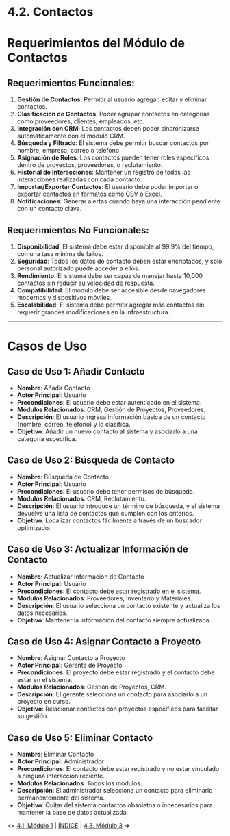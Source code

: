 # 4.2. Contactos
# Requerimientos del Módulo de Contactos

## Requerimientos Funcionales:
1. **Gestión de Contactos**: Permitir al usuario agregar, editar y eliminar contactos.
2. **Clasificación de Contactos**: Poder agrupar contactos en categorías como proveedores, clientes, empleados, etc.
3. **Integración con CRM**: Los contactos deben poder sincronizarse automáticamente con el módulo CRM.
4. **Búsqueda y Filtrado**: El sistema debe permitir buscar contactos por nombre, empresa, correo o teléfono.
5. **Asignación de Roles**: Los contactos pueden tener roles específicos dentro de proyectos, proveedores, o reclutamiento.
6. **Historial de Interacciones**: Mantener un registro de todas las interacciones realizadas con cada contacto.
7. **Importar/Exportar Contactos**: El usuario debe poder importar o exportar contactos en formatos como CSV o Excel.
8. **Notificaciones**: Generar alertas cuando haya una interacción pendiente con un contacto clave.

## Requerimientos No Funcionales:
1. **Disponibilidad**: El sistema debe estar disponible al 99.9% del tiempo, con una tasa mínima de fallos.
2. **Seguridad**: Todos los datos de contacto deben estar encriptados, y solo personal autorizado puede acceder a ellos.
3. **Rendimiento**: El sistema debe ser capaz de manejar hasta 10,000 contactos sin reducir su velocidad de respuesta.
4. **Compatibilidad**: El módulo debe ser accesible desde navegadores modernos y dispositivos móviles.
5. **Escalabilidad**: El sistema debe permitir agregar más contactos sin requerir grandes modificaciones en la infraestructura.

---

# Casos de Uso

## Caso de Uso 1: Añadir Contacto
- **Nombre**: Añadir Contacto
- **Actor Principal**: Usuario
- **Precondiciones**: El usuario debe estar autenticado en el sistema.
- **Módulos Relacionados**: CRM, Gestión de Proyectos, Proveedores.
- **Descripción**: El usuario ingresa información básica de un contacto (nombre, correo, teléfono) y lo clasifica.
- **Objetivo**: Añadir un nuevo contacto al sistema y asociarlo a una categoría específica.

## Caso de Uso 2: Búsqueda de Contacto
- **Nombre**: Búsqueda de Contacto
- **Actor Principal**: Usuario
- **Precondiciones**: El usuario debe tener permisos de búsqueda.
- **Módulos Relacionados**: CRM, Reclutamiento.
- **Descripción**: El usuario introduce un término de búsqueda, y el sistema devuelve una lista de contactos que cumplen con los criterios.
- **Objetivo**: Localizar contactos fácilmente a través de un buscador optimizado.

## Caso de Uso 3: Actualizar Información de Contacto
- **Nombre**: Actualizar Información de Contacto
- **Actor Principal**: Usuario
- **Precondiciones**: El contacto debe estar registrado en el sistema.
- **Módulos Relacionados**: Proveedores, Inventario y Materiales.
- **Descripción**: El usuario selecciona un contacto existente y actualiza los datos necesarios.
- **Objetivo**: Mantener la información del contacto siempre actualizada.

## Caso de Uso 4: Asignar Contacto a Proyecto
- **Nombre**: Asignar Contacto a Proyecto
- **Actor Principal**: Gerente de Proyecto
- **Precondiciones**: El proyecto debe estar registrado y el contacto debe estar en el sistema.
- **Módulos Relacionados**: Gestión de Proyectos, CRM.
- **Descripción**: El gerente selecciona un contacto para asociarlo a un proyecto en curso.
- **Objetivo**: Relacionar contactos con proyectos específicos para facilitar su gestión.

## Caso de Uso 5: Eliminar Contacto
- **Nombre**: Eliminar Contacto
- **Actor Principal**: Administrador
- **Precondiciones**: El contacto debe estar registrado y no estar vinculado a ninguna interacción reciente.
- **Módulos Relacionados**: Todos los módulos.
- **Descripción**: El administrador selecciona un contacto para eliminarlo permanentemente del sistema.
- **Objetivo**: Quitar del sistema contactos obsoletos o innecesarios para mantener la base de datos actualizada.

<= [4.1. Módulo 1](../4.1/4.1.md) | [ÍNDICE](../../README.md) | [4.3. Módulo 3](../4.3/4.3.md) =>
